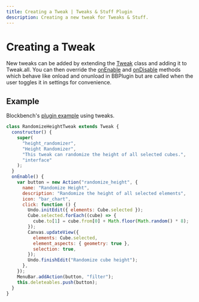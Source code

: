 ```yaml
---
title: Creating a Tweak | Tweaks & Stuff Plugin
description: Creating a new tweak for Tweaks & Stuff.
---
```


# Creating a Tweak

New tweaks can be added by extending the [Tweak](../api/Tweak.md) class and adding it to Tweak.all. You can then override the [onEnable](../api/Tweak.md#onenable) and [onDisable](../api/Tweak.md#ondisable) methods which behave like onload and onunload in BBPlugin but are called when the user toggles it in settings for convenience.

## Example

Blockbench's [plugin example](https://www.blockbench.net/wiki/docs/plugin#an-example) using tweaks.

```js
class RandomizeHeightTweak extends Tweak {
  constructor() {
    super(
      "height_randomizer",
      "Height Randomizer",
      "This tweak can randomize the height of all selected cubes.",
      "interface"
    );
  }
  onEnable() {
    var button = new Action("randomize_height", {
      name: "Randomize Height",
      description: "Randomize the height of all selected elements",
      icon: "bar_chart",
      click: function () {
        Undo.initEdit({ elements: Cube.selected });
        Cube.selected.forEach((cube) => {
          cube.to[1] = cube.from[0] + Math.floor(Math.random() * 8);
        });
        Canvas.updateView({
          elements: Cube.selected,
          element_aspects: { geometry: true },
          selection: true,
        });
        Undo.finishEdit("Randomize cube height");
      },
    });
    MenuBar.addAction(button, "filter");
    this.deleteables.push(button);
  }
}
```
